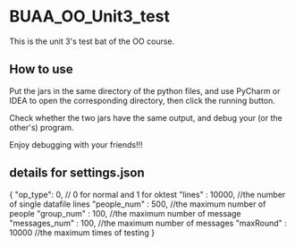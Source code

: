 # BUAA_OO_Unit3_test

This is the unit 3's test bat of the OO course.

## How to use

Put the jars in the same directory of the python files, and use PyCharm or IDEA to open the corresponding directory, then click the running button.

Check whether the two jars have the same output, and debug your (or the other's) program.

Enjoy debugging with your friends!!!


## details for settings.json

{
  "op_type": 0, // 0 for normal and 1 for oktest
  "lines" : 10000, //the number of single datafile lines
  "people_num" : 500, //the maximum number of people
  "group_num" : 100, //the maximum number of message
  "messages_num" : 100, //the maximum number of messages
  "maxRound" : 10000 //the maximum times of testing
}